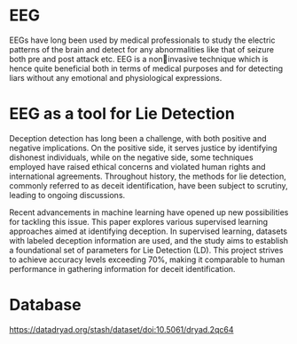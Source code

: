 # EEG
EEGs have long been used by medical professionals to study the electric patterns of the brain and detect for 
any abnormalities like that of seizure both pre and post attack etc. EEG is a noninvasive technique which is hence quite beneficial both in terms of medical purposes and for detecting liars 
without any emotional and physiological expressions.
# EEG as a tool for Lie Detection
Deception detection has long been a challenge, with both positive and negative implications. On the positive side, it serves justice by identifying dishonest individuals, while on the negative side, some techniques employed have raised ethical concerns and violated human rights and international agreements. Throughout history, the methods for lie detection, commonly referred to as deceit identification, have been subject to scrutiny, leading to ongoing discussions.

Recent advancements in machine learning have opened up new possibilities for tackling this issue. This paper explores various supervised learning approaches aimed at identifying deception. In supervised learning, datasets with labeled deception information are used, and the study aims to establish a foundational set of parameters for Lie Detection (LD). This project strives to achieve accuracy levels exceeding 70%, making it comparable to human performance in gathering information for deceit identification.
# Database
https://datadryad.org/stash/dataset/doi:10.5061/dryad.2qc64
